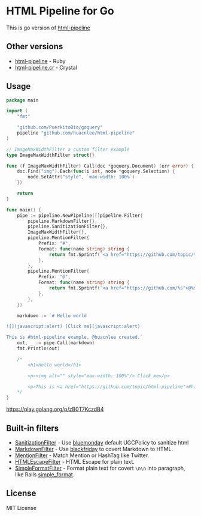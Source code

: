 # HTML Pipeline for Go

This is go version of [html-pipeline](https://github.com/jch/html-pipeline)

## Other versions

- [html-pipeline](https://github.com/jch/html-pipeline) - Ruby
- [html-pipeline.cr](https://github.com/huacnlee/html-pipeline.cr) - Crystal

## Usage

```go
package main

import (
	"fmt"

	"github.com/PuerkitoBio/goquery"
	pipeline "github.com/huacnlee/html-pipeline"
)

// ImageMaxWidthFilter a custom filter example
type ImageMaxWidthFilter struct{}

func (f ImageMaxWidthFilter) Call(doc *goquery.Document) (err error) {
	doc.Find("img").Each(func(i int, node *goquery.Selection) {
		node.SetAttr("style", `max-width: 100%`)
	})

	return
}

func main() {
	pipe := pipeline.NewPipeline([]pipeline.Filter{
		pipeline.MarkdownFilter{},
		pipeline.SanitizationFilter{},
		ImageMaxWidthFilter{},
		pipeline.MentionFilter{
			Prefix: "#",
			Format: func(name string) string {
				return fmt.Sprintf(`<a href="https://github.com/topic/%s">#%s</a>`, name, name)
			},
		},
		pipeline.MentionFilter{
			Prefix: "@",
			Format: func(name string) string {
				return fmt.Sprintf(`<a href="https://github.com/%s">@%s</a>`, name, name)
			},
		},
	})

	markdown := `# Hello world

![](javascript:alert) [Click me](javascript:alert)

This is #html-pipeline example, @huacnlee created.`
	out, _ := pipe.Call(markdown)
	fmt.Println(out)

	/*
		<h1>Hello world</h1>

		<p><img alt="" style="max-width: 100%"/> Click me</p>

		<p>This is <a href="https://github.com/topic/html-pipeline">#html-pipeline</a> example, <a href="https://github.com/huacnlee">@huacnlee</a> created.</p>
	*/
}
```

https://play.golang.org/p/zB0T7KczdB4

## Built-in filters

- [SanitizationFilter](https://github.com/huacnlee/html-pipeline/blob/master/sanitization_filter.go) - Use [bluemonday](github.com/microcosm-cc/bluemonday) default UGCPolicy to sanitize html
- [MarkdownFilter](https://github.com/huacnlee/html-pipeline/blob/master/markdown_filter.go) - Use [blackfriday](https://github.com/russross/blackfriday) to covert Markdown to HTML.
- [MentionFilter](https://github.com/huacnlee/html-pipeline/blob/master/mention_filter.go) - Match Mention or HashTag like Twitter.
- [HTMLEscapeFilter](https://github.com/huacnlee/html-pipeline/blob/master/html_escape_filter.go) - HTML Escape for plain text.
- [SimpleFormatFilter](https://github.com/huacnlee/html-pipeline/blob/master/simple_format_filter.go) - Format plain text for covert `\n\n` into paragraph, like Rails [simple_format](https://api.rubyonrails.org/classes/ActionView/Helpers/TextHelper.html#method-i-simple_format).

## License

MIT License
